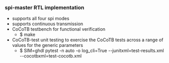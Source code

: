 
### spi-master RTL implementation


- supports all four spi modes
- supports continuous transmission
- CoCoTB testbench for functional verification
    - $ make
- CoCoTB-test unit testing to exercise the CoCoTB tests across a range of values for the generic parameters
    - $  SIM=ghdl pytest -n auto -o log_cli=True --junitxml=test-results.xml --cocotbxml=test-cocotb.xml


